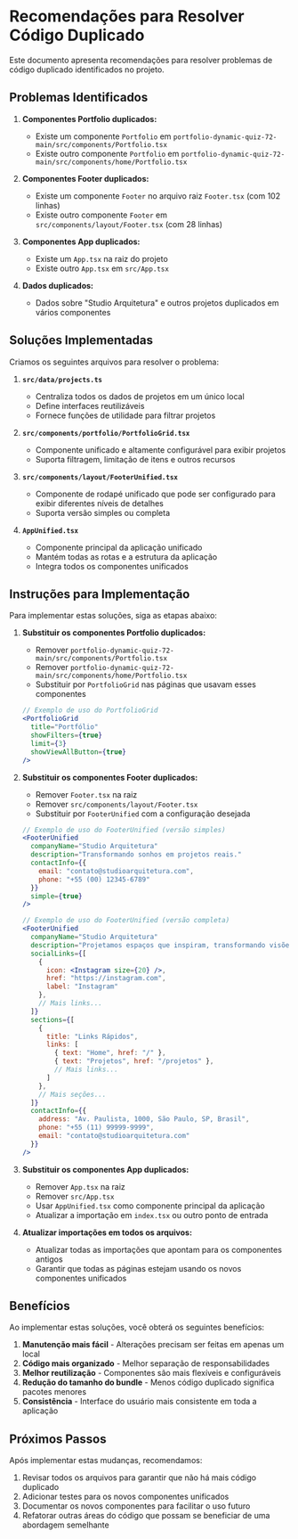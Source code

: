 # Recomendações para Resolver Código Duplicado

Este documento apresenta recomendações para resolver problemas de código duplicado identificados no projeto.

## Problemas Identificados

1. **Componentes Portfolio duplicados:**
   - Existe um componente `Portfolio` em `portfolio-dynamic-quiz-72-main/src/components/Portfolio.tsx`
   - Existe outro componente `Portfolio` em `portfolio-dynamic-quiz-72-main/src/components/home/Portfolio.tsx`

2. **Componentes Footer duplicados:**
   - Existe um componente `Footer` no arquivo raiz `Footer.tsx` (com 102 linhas)
   - Existe outro componente `Footer` em `src/components/layout/Footer.tsx` (com 28 linhas)

3. **Componentes App duplicados:**
   - Existe um `App.tsx` na raiz do projeto
   - Existe outro `App.tsx` em `src/App.tsx`

4. **Dados duplicados:**
   - Dados sobre "Studio Arquitetura" e outros projetos duplicados em vários componentes

## Soluções Implementadas

Criamos os seguintes arquivos para resolver o problema:

1. **`src/data/projects.ts`**
   - Centraliza todos os dados de projetos em um único local
   - Define interfaces reutilizáveis
   - Fornece funções de utilidade para filtrar projetos

2. **`src/components/portfolio/PortfolioGrid.tsx`**
   - Componente unificado e altamente configurável para exibir projetos
   - Suporta filtragem, limitação de itens e outros recursos

3. **`src/components/layout/FooterUnified.tsx`**
   - Componente de rodapé unificado que pode ser configurado para exibir diferentes níveis de detalhes
   - Suporta versão simples ou completa

4. **`AppUnified.tsx`**
   - Componente principal da aplicação unificado
   - Mantém todas as rotas e a estrutura da aplicação
   - Integra todos os componentes unificados

## Instruções para Implementação

Para implementar estas soluções, siga as etapas abaixo:

1. **Substituir os componentes Portfolio duplicados:**
   - Remover `portfolio-dynamic-quiz-72-main/src/components/Portfolio.tsx`
   - Remover `portfolio-dynamic-quiz-72-main/src/components/home/Portfolio.tsx`
   - Substituir por `PortfolioGrid` nas páginas que usavam esses componentes

   ```jsx
   // Exemplo de uso do PortfolioGrid
   <PortfolioGrid 
     title="Portfólio" 
     showFilters={true} 
     limit={3} 
     showViewAllButton={true}
   />
   ```

2. **Substituir os componentes Footer duplicados:**
   - Remover `Footer.tsx` na raiz
   - Remover `src/components/layout/Footer.tsx`
   - Substituir por `FooterUnified` com a configuração desejada

   ```jsx
   // Exemplo de uso do FooterUnified (versão simples)
   <FooterUnified
     companyName="Studio Arquitetura"
     description="Transformando sonhos em projetos reais."
     contactInfo={{
       email: "contato@studioarquitetura.com",
       phone: "+55 (00) 12345-6789"
     }}
     simple={true}
   />

   // Exemplo de uso do FooterUnified (versão completa)
   <FooterUnified
     companyName="Studio Arquitetura"
     description="Projetamos espaços que inspiram, transformando visões em realidade com atenção aos detalhes e inovação."
     socialLinks={[
       { 
         icon: <Instagram size={20} />, 
         href: "https://instagram.com", 
         label: "Instagram" 
       },
       // Mais links...
     ]}
     sections={[
       {
         title: "Links Rápidos",
         links: [
           { text: "Home", href: "/" },
           { text: "Projetos", href: "/projetos" },
           // Mais links...
         ]
       },
       // Mais seções...
     ]}
     contactInfo={{
       address: "Av. Paulista, 1000, São Paulo, SP, Brasil",
       phone: "+55 (11) 99999-9999",
       email: "contato@studioarquitetura.com"
     }}
   />
   ```

3. **Substituir os componentes App duplicados:**
   - Remover `App.tsx` na raiz
   - Remover `src/App.tsx`
   - Usar `AppUnified.tsx` como componente principal da aplicação
   - Atualizar a importação em `index.tsx` ou outro ponto de entrada

4. **Atualizar importações em todos os arquivos:**
   - Atualizar todas as importações que apontam para os componentes antigos
   - Garantir que todas as páginas estejam usando os novos componentes unificados

## Benefícios

Ao implementar estas soluções, você obterá os seguintes benefícios:

1. **Manutenção mais fácil** - Alterações precisam ser feitas em apenas um local
2. **Código mais organizado** - Melhor separação de responsabilidades
3. **Melhor reutilização** - Componentes são mais flexíveis e configuráveis
4. **Redução do tamanho do bundle** - Menos código duplicado significa pacotes menores
5. **Consistência** - Interface do usuário mais consistente em toda a aplicação

## Próximos Passos

Após implementar estas mudanças, recomendamos:

1. Revisar todos os arquivos para garantir que não há mais código duplicado
2. Adicionar testes para os novos componentes unificados
3. Documentar os novos componentes para facilitar o uso futuro
4. Refatorar outras áreas do código que possam se beneficiar de uma abordagem semelhante 